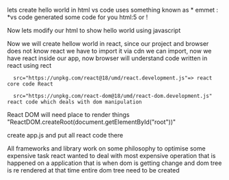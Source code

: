 lets create hello world in html
vs code uses something known as * emmet : *vs code generated some code for you
html:5 or !

Now lets modify our html to show hello world using javascript

Now we will create hellow world in react, since our project and browser does not know react we have to import it
via cdn we can import, now we have react inside our app, now browser will understand code written in react using rect

      src="https://unpkg.com/react@18/umd/react.development.js"=> react core code React

      src="https://unpkg.com/react-dom@18/umd/react-dom.development.js" react code which deals with dom manipulation

React DOM will need place to render things "ReactDOM.createRoot(document.getElementById("root"))"

create app.js and put all react code there

All frameworks and library work on some philosophy to optimise some expensive task
react wanted to deal with most expensive operation that is happened on a application that is when dom is getting change and dom tree is re rendered at that time entire dom tree need to be created
